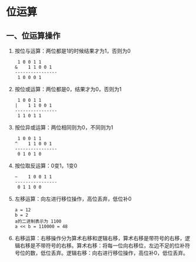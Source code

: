 # 位运算


<extoc></extoc>

## 一、位运算操作

1. 按位与运算：两位都是1的时候结果才为1，否则为0

   ```wiki
   	1 0 0 1 1
   &	1 1 0 0 1
   ----------------
   	1 0 0 0 1
   ```

2. 按位或运算：两位都是0，结果才为0，否则为1

   ```wiki
   	1 0 0 1 1
   |	1 1 0 0 1
   ----------------
   	1 1 0 1 1
   ```

3. 按位异或运算：两位相同则为0，不同则为1

   ```wiki
   	1 0 0 1 1
   ^	1 1 0 0 1
   ----------------
   	0 1 0 1 0
   ```

4. 按位取反运算：0变1，1变0

   ```wiki
   ~	1 0 0 1 1
   ----------------
   	0 1 1 0 0
   ```

5. 左移运算：向左进行移位操作，高位丢弃，低位补0

   ```wiki
   a = 12
   b = 2
   a的二进制表示为 1100
   a << b = 110000 = 48
   ```

6. 右移运算：右移操作分为算术右移和逻辑右移，算术右移是带符号的右移，逻辑右移是不带符号的右移。算术右移：将每一位向右移位，左边不足的位补符号位的数，低位丢弃。逻辑右移：向右进行移位操作，高位补0，低位丢弃。

   ```wiki
   
   ```

   

